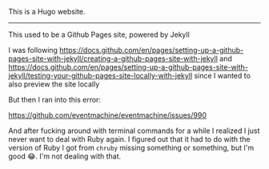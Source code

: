 This is a Hugo website.


------

This used to be a Github Pages site, powered by Jekyll

I was following https://docs.github.com/en/pages/setting-up-a-github-pages-site-with-jekyll/creating-a-github-pages-site-with-jekyll and https://docs.github.com/en/pages/setting-up-a-github-pages-site-with-jekyll/testing-your-github-pages-site-locally-with-jekyll since I wanted to also preview the site locally

But then I ran into this error:

https://github.com/eventmachine/eventmachine/issues/990

And after fucking around with terminal commands for a while I realized I just never want to deal with Ruby again. I figured out that it had to do with the version of Ruby I got from `chruby` missing something or something, but I'm good 😂. I'm not dealing with that.

